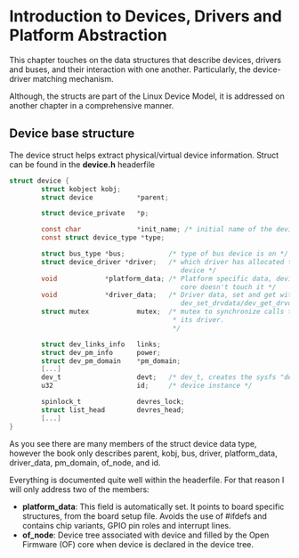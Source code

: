 # Introduction to Devices, Drivers and Platform Abstraction

This chapter touches on the data structures that describe devices, drivers and buses, and their interaction with one another. Particularly, the device-driver matching mechanism.

Although, the structs are part of the Linux Device Model, it is addressed on another chapter in a comprehensive manner.

## Device base structure

The device struct helps extract physical/virtual device information. Struct can be found in the __device.h__ headerfile

```c
struct device {
        struct kobject kobj;
        struct device           *parent;

        struct device_private   *p;

        const char              *init_name; /* initial name of the device */
        const struct device_type *type;

        struct bus_type *bus;           /* type of bus device is on */
        struct device_driver *driver;   /* which driver has allocated this
                                           device */
        void            *platform_data; /* Platform specific data, device
                                           core doesn't touch it */
        void            *driver_data;   /* Driver data, set and get with
                                           dev_set_drvdata/dev_get_drvdata */
        struct mutex            mutex;  /* mutex to synchronize calls to
                                         * its driver.
                                         */

        struct dev_links_info   links;
        struct dev_pm_info      power;
        struct dev_pm_domain    *pm_domain;
        [...]
        dev_t                   devt;   /* dev_t, creates the sysfs "dev" */
        u32                     id;     /* device instance */

        spinlock_t              devres_lock;
        struct list_head        devres_head;
        [...]
}
```

As you see there are many members of the struct device data type, however the book only describes parent, kobj, bus, driver, platform_data, driver_data, pm_domain, of_node, and id.

Everything is documented quite well within the headerfile. For that reason I will only address two of the members:

- __platform_data__: This field is automatically set. It points to board specific structures, from the board setup file. Avoids the use of #ifdefs and contains chip variants, GPIO pin roles and interrupt lines.
- __of_node__: Device tree associated with device and filled by the Open Firmware (OF) core when device is declared in the device tree.